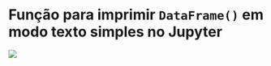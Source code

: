# Função para imprimir `DataFrame()` em modo texto simples no Jupyter

![](https://github.com/romeritomorais/funcao-para-imprimir-Dataframe/blob/master/printsimples.png)
